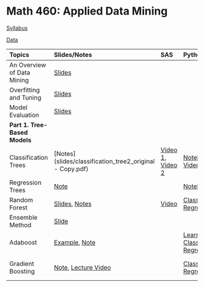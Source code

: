 # Math 460: Applied Data Mining

[Syllabus](m460syllabus.html)

[Data](data.html)

|Topics| Slides/Notes|SAS | Python | Assignments | Exams |
|:-----|:------------|:---|:-------|:------------|:------|
| An Overview of Data Mining| [Slides](slides/intro.html) |        |              |       | |
| Overfitting and Tuning  | [Slides](slides/overfitting.pdf)|        |      | ||
| Model Evaluation| [Slides](slides/measuring_performance.pdf)    ||      |   [Assignment 1](assignments/Math460_Assignment1.html)    ||
|**Part 1. Tree-Based Models**|  | |  | ||  
| Classification Trees| [Notes](slides/classification_tree2_original - Copy.pdf)   | [Video 1](https://bryant.hosted.panopto.com/Panopto/Pages/Viewer.aspx?id=bd585a22-e5b7-4672-9119-b35c01483cbc), [Video 2](https://bryant.hosted.panopto.com/Panopto/Pages/Viewer.aspx?id=59129bd3-7152-4f94-9988-b36001446e0f)   | [Notebook](python/fa23/tree_classification.html), <br> [Video](https://bryant.hosted.panopto.com/Panopto/Pages/Viewer.aspx?id=84fd7023-f2f7-437e-a9e8-b363014a975d)         |  [Assignment 2](assignments/Math460_Assignment2.html) <br> [Assignment 3](assignments/assignment3_fa25.html)     |[Exam 1's Practice](exams/Exam1/Exam1_fall24_practice_problem.pdf) |
|Regression Trees| [Note](assignments/assignment4_fa25_sample.pdf) |  | [Notebook](python/fa24/tree_regression.html)  | [Assignment 4](assignments/assignment4_fa25.html)  | |  
| Random Forest                 | [Slides](slides/rf.pdf), [Notes](notes/rf_fa25.pdf)    |  [Video](https://bryant.hosted.panopto.com/Panopto/Pages/Viewer.aspx?id=7a7553c0-97f4-424d-a985-b371013551bd) |[Classification](python/fa23/rf_classification.html), <br> [Regression](python/fa23/rf_regression.html)|||
| Ensemble Method  |[Slide](gganimate/boosting3.html) ||     |   ||
| Adaboost|[Example](gganimate/adaboost.html), [Note](notes/Adaboost_fa25.pdf)||[Learning Rate](python/adaboost_demonstrate_fa23.html) [Classification](python/fa23/adaboost_classification.html), <br> [Regression](python/fa23/adaboost_regression.html)  | ||  
| Gradient Boosting             |[Note](slides/gb_note_2025.pdf), [Lecture Video](https://bryant.hosted.panopto.com/Panopto/Pages/Viewer.aspx?id=735ae5d4-ead1-4704-8689-b37900424c99)            |        | [Classification](python/fa23/gb_classification.html), <br> [Regression](python/fa23/gb_regression.html)       |     |[Exam 2's Practice](exams/Exam2/Exam2_sol.html)|
